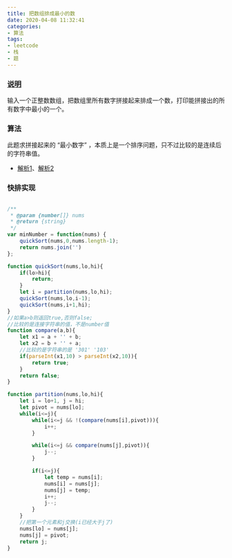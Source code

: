 ```yaml
---
title: 把数组排成最小的数
date: 2020-04-08 11:32:41
categories:
- 算法
tags:
- leetcode
- 栈
- 题
---
```


### [说明](https://leetcode-cn.com/problems/ba-shu-zu-pai-cheng-zui-xiao-de-shu-lcof/)
输入一个正整数数组，把数组里所有数字拼接起来排成一个数，打印能拼接出的所有数字中最小的一个。


<!-- more -->

### 算法
此题求拼接起来的 “最小数字” ，本质上是一个排序问题，只不过比较的是连续后的字符串值。
* [解析1](https://leetcode-cn.com/problems/ba-shu-zu-pai-cheng-zui-xiao-de-shu-lcof/solution/mian-shi-ti-45-ba-shu-zu-pai-cheng-zui-xiao-de-s-4/)、[解析2](https://leetcode-cn.com/problems/ba-shu-zu-pai-cheng-zui-xiao-de-shu-lcof/solution/kuai-su-pai-xu-shi-xian-ba-shu-zu-pai-cheng-zui-xi/)

### 快排实现
```javascript

/**
 * @param {number[]} nums
 * @return {string}
 */
var minNumber = function(nums) {
    quickSort(nums,0,nums.length-1);
    return nums.join('')
};

function quickSort(nums,lo,hi){
    if(lo>hi){
        return;
    }
    let i = partition(nums,lo,hi);
    quickSort(nums,lo,i-1);
    quickSort(nums,i+1,hi);
}
//如果a>b则返回true,否则false;
//比较的是连接字符串的值，不是number值
function compare(a,b){
    let x1 = a + '' + b;
    let x2 = b + '' + a;
    //比较的是字符串的是 '301' '103'
    if(parseInt(x1,10) > parseInt(x2,10)){
        return true;
    }
    return false;
}

function partition(nums,lo,hi){
    let i = lo+1, j = hi;
    let pivot = nums[lo];
    while(i<=j){
        while(i<=j && !(compare(nums[i],pivot))){
            i++;
        }

        while(i<=j && compare(nums[j],pivot)){
            j--;
        }

        if(i<=j){
            let temp = nums[i];
            nums[i] = nums[j];
            nums[j] = temp;
            i++;
            j--;
        }
    }
    //把第一个元素和j交换(i已经大于j了)
    nums[lo] = nums[j];
    nums[j] = pivot;
    return j;
}
```